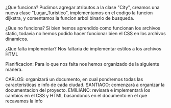 ¿Que funciona? 
Pudimos agregar atributos a la clase "City", creamos una nueva clase "Lugar_Turistico", implementamos en el codigo la funcion dijkstra, y comentamos la funcion arbol binario de busqueda. 

¿Que no funciona? 
Si bien hemos aprendido como funcionan los archivos static, todavia no hemos podido hacer funcionar bien el CSS en los archivos dinamicos.

¿Que falta implementar? 
Nos faltaria de implementar estilos a los archivos HTML

Planificacion:
Para lo que nos falta nos hemos organizado de la siguiente manera.

 CARLOS: organizará un documento, en cual pondremos todas las caracteristicas e info de cada ciudad.
 SANTIAGO: comenzará a organizar la documentacion del proyecto.
 EMILIANO: revisará e implementará los cambios en el CSS y HTML basandonos en el documento en el que recavamos la info